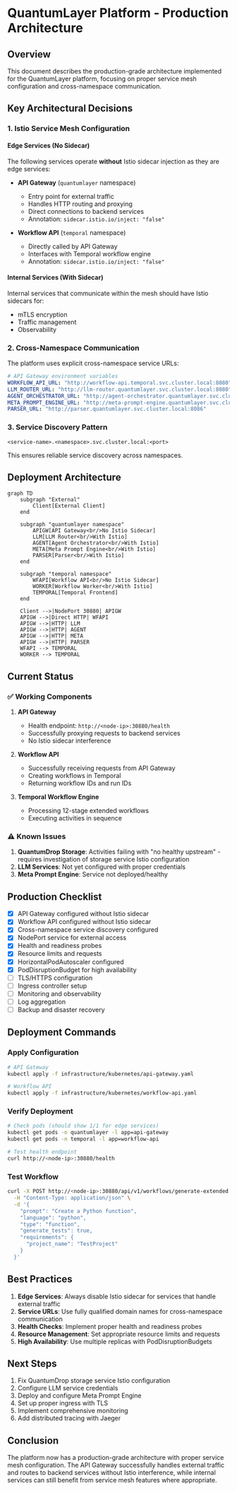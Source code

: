 # QuantumLayer Platform - Production Architecture

## Overview
This document describes the production-grade architecture implemented for the QuantumLayer platform, focusing on proper service mesh configuration and cross-namespace communication.

## Key Architectural Decisions

### 1. Istio Service Mesh Configuration

#### Edge Services (No Sidecar)
The following services operate **without** Istio sidecar injection as they are edge services:

- **API Gateway** (`quantumlayer` namespace)
  - Entry point for external traffic
  - Handles HTTP routing and proxying
  - Direct connections to backend services
  - Annotation: `sidecar.istio.io/inject: "false"`

- **Workflow API** (`temporal` namespace)
  - Directly called by API Gateway
  - Interfaces with Temporal workflow engine
  - Annotation: `sidecar.istio.io/inject: "false"`

#### Internal Services (With Sidecar)
Internal services that communicate within the mesh should have Istio sidecars for:
- mTLS encryption
- Traffic management
- Observability

### 2. Cross-Namespace Communication

The platform uses explicit cross-namespace service URLs:

```yaml
# API Gateway environment variables
WORKFLOW_API_URL: "http://workflow-api.temporal.svc.cluster.local:8080"
LLM_ROUTER_URL: "http://llm-router.quantumlayer.svc.cluster.local:8080"
AGENT_ORCHESTRATOR_URL: "http://agent-orchestrator.quantumlayer.svc.cluster.local:8083"
META_PROMPT_ENGINE_URL: "http://meta-prompt-engine.quantumlayer.svc.cluster.local:8085"
PARSER_URL: "http://parser.quantumlayer.svc.cluster.local:8086"
```

### 3. Service Discovery Pattern

```
<service-name>.<namespace>.svc.cluster.local:<port>
```

This ensures reliable service discovery across namespaces.

## Deployment Architecture

```mermaid
graph TD
    subgraph "External"
        Client[External Client]
    end
    
    subgraph "quantumlayer namespace"
        APIGW[API Gateway<br/>No Istio Sidecar]
        LLM[LLM Router<br/>With Istio]
        AGENT[Agent Orchestrator<br/>With Istio]
        META[Meta Prompt Engine<br/>With Istio]
        PARSER[Parser<br/>With Istio]
    end
    
    subgraph "temporal namespace"
        WFAPI[Workflow API<br/>No Istio Sidecar]
        WORKER[Workflow Worker<br/>With Istio]
        TEMPORAL[Temporal Frontend]
    end
    
    Client -->|NodePort 30880| APIGW
    APIGW -->|Direct HTTP| WFAPI
    APIGW -->|HTTP| LLM
    APIGW -->|HTTP| AGENT
    APIGW -->|HTTP| META
    APIGW -->|HTTP| PARSER
    WFAPI --> TEMPORAL
    WORKER --> TEMPORAL
```

## Current Status

### ✅ Working Components
1. **API Gateway**
   - Health endpoint: `http://<node-ip>:30880/health`
   - Successfully proxying requests to backend services
   - No Istio sidecar interference

2. **Workflow API**
   - Successfully receiving requests from API Gateway
   - Creating workflows in Temporal
   - Returning workflow IDs and run IDs

3. **Temporal Workflow Engine**
   - Processing 12-stage extended workflows
   - Executing activities in sequence

### ⚠️ Known Issues
1. **QuantumDrop Storage**: Activities failing with "no healthy upstream" - requires investigation of storage service Istio configuration
2. **LLM Services**: Not yet configured with proper credentials
3. **Meta Prompt Engine**: Service not deployed/healthy

## Production Checklist

- [x] API Gateway configured without Istio sidecar
- [x] Workflow API configured without Istio sidecar  
- [x] Cross-namespace service discovery configured
- [x] NodePort service for external access
- [x] Health and readiness probes
- [x] Resource limits and requests
- [x] HorizontalPodAutoscaler configured
- [x] PodDisruptionBudget for high availability
- [ ] TLS/HTTPS configuration
- [ ] Ingress controller setup
- [ ] Monitoring and observability
- [ ] Log aggregation
- [ ] Backup and disaster recovery

## Deployment Commands

### Apply Configuration
```bash
# API Gateway
kubectl apply -f infrastructure/kubernetes/api-gateway.yaml

# Workflow API
kubectl apply -f infrastructure/kubernetes/workflow-api.yaml
```

### Verify Deployment
```bash
# Check pods (should show 1/1 for edge services)
kubectl get pods -n quantumlayer -l app=api-gateway
kubectl get pods -n temporal -l app=workflow-api

# Test health endpoint
curl http://<node-ip>:30880/health
```

### Test Workflow
```bash
curl -X POST http://<node-ip>:30880/api/v1/workflows/generate-extended \
  -H "Content-Type: application/json" \
  -d '{
    "prompt": "Create a Python function",
    "language": "python",
    "type": "function",
    "generate_tests": true,
    "requirements": {
      "project_name": "TestProject"
    }
  }'
```

## Best Practices

1. **Edge Services**: Always disable Istio sidecar for services that handle external traffic
2. **Service URLs**: Use fully qualified domain names for cross-namespace communication
3. **Health Checks**: Implement proper health and readiness probes
4. **Resource Management**: Set appropriate resource limits and requests
5. **High Availability**: Use multiple replicas with PodDisruptionBudgets

## Next Steps

1. Fix QuantumDrop storage service Istio configuration
2. Configure LLM service credentials
3. Deploy and configure Meta Prompt Engine
4. Set up proper ingress with TLS
5. Implement comprehensive monitoring
6. Add distributed tracing with Jaeger

## Conclusion

The platform now has a production-grade architecture with proper service mesh configuration. The API Gateway successfully handles external traffic and routes to backend services without Istio interference, while internal services can still benefit from service mesh features where appropriate.